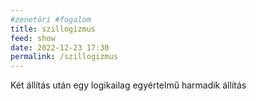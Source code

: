 ```yaml
---
#zenetöri #fogalom
title: szillogizmus
feed: show
date: 2022-12-23 17:30
permalink: /szillogizmus
---
```


Két állítás után egy logikailag egyértelmű harmadik állítás